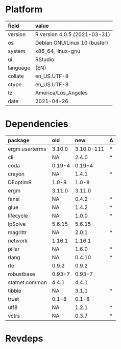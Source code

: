 # Platform

|field    |value                        |
|:--------|:----------------------------|
|version  |R version 4.0.5 (2021-03-31) |
|os       |Debian GNU/Linux 10 (buster) |
|system   |x86_64, linux-gnu            |
|ui       |RStudio                      |
|language |(EN)                         |
|collate  |en_US.UTF-8                  |
|ctype    |en_US.UTF-8                  |
|tz       |America/Los_Angeles          |
|date     |2021-04-26                   |

# Dependencies

|package        |old    |new        |Δ  |
|:--------------|:------|:----------|:--|
|ergm.userterms |3.10.0 |3.10.0-111 |*  |
|cli            |NA     |2.4.0      |*  |
|coda           |0.19-4 |0.19-4     |   |
|crayon         |NA     |1.4.1      |*  |
|DEoptimR       |1.0-8  |1.0-8      |   |
|ergm           |3.11.0 |3.11.0     |   |
|fansi          |NA     |0.4.2      |*  |
|glue           |NA     |1.4.2      |*  |
|lifecycle      |NA     |1.0.0      |*  |
|lpSolve        |5.6.15 |5.6.15     |   |
|magrittr       |NA     |2.0.1      |*  |
|network        |1.16.1 |1.16.1     |   |
|pillar         |NA     |1.6.0      |*  |
|rlang          |NA     |0.4.10     |*  |
|rle            |0.9.2  |0.9.2      |   |
|robustbase     |0.93-7 |0.93-7     |   |
|statnet.common |4.4.1  |4.4.1      |   |
|tibble         |NA     |3.1.1      |*  |
|trust          |0.1-8  |0.1-8      |   |
|utf8           |NA     |1.2.1      |*  |
|vctrs          |NA     |0.3.7      |*  |

# Revdeps

